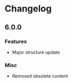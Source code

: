 # Changelog

## 6.0.0

### Features

- Major structure update

### Misc

- Removed obsolete content
